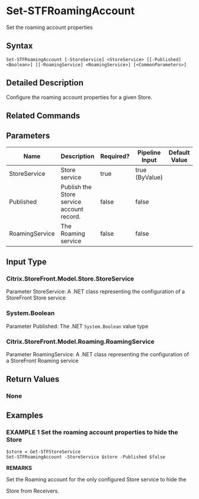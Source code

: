 ﻿# Set-STFRoamingAccount

Set the roaming account properties

## Syntax

```
Set-STFRoamingAccount [-StoreService] <StoreService> [[-Published] <Boolean>] [[-RoamingService] <RoamingService>] [<CommonParameters>]
```

## Detailed Description

Configure the roaming account properties for a given Store.

## Related Commands


## Parameters

| Name   | Description | Required? | Pipeline Input | Default Value |
| --- | --- | --- | --- | --- |
|StoreService|Store service|true|true (ByValue)| |
|Published|Publish the Store service account record.|false|false| |
|RoamingService|The Roaming service|false|false| |

## Input Type

### Citrix.StoreFront.Model.Store.StoreService

Parameter StoreService: A .NET class representing the configuration of a StoreFront Store service

### System.Boolean

Parameter Published: The .NET `System.Boolean` value type

### Citrix.StoreFront.Model.Roaming.RoamingService

Parameter RoamingService: A .NET class representing the configuration of a StoreFront Roaming service

## Return Values

### None

## Examples

### EXAMPLE 1 Set the roaming account properties to hide the Store

```
$store = Get-STFStoreService
Set-STFRoamingAccount -StoreService $store -Published $false
```

**REMARKS**

Set the Roaming account for the only configured Store service to hide the 

Store from Receivers.
